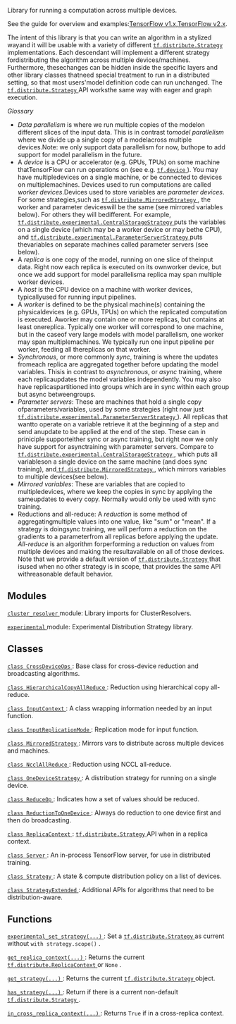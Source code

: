 Library for running a computation across multiple devices.

See the guide for overview and examples:[TensorFlow v1.x](https://tensorflow.google.cn/guide/distribute_strategy),[TensorFlow v2.x](https://tensorflow.google.cn/alpha/guide/distribute_strategy).

The intent of this library is that you can write an algorithm in a stylized wayand it will be usable with a variety of different [ `tf.distribute.Strategy` ](https://tensorflow.google.cn/api_docs/python/tf/distribute/Strategy)implementations. Each descendant will implement a different strategy fordistributing the algorithm across multiple devices/machines.  Furthermore, thesechanges can be hidden inside the specific layers and other library classes thatneed special treatment to run in a distributed setting, so that most users'model definition code can run unchanged. The [ `tf.distribute.Strategy` ](https://tensorflow.google.cn/api_docs/python/tf/distribute/Strategy) API worksthe same way with eager and graph execution.

*Glossary*

- *Data parallelism* is where we run multiple copies of the modelon different slices of the input data. This is in contrast to*model parallelism* where we divide up a single copy of a modelacross multiple devices.Note: we only support data parallelism for now, buthope to add support for model parallelism in the future.
- A *device* is a CPU or accelerator (e.g. GPUs, TPUs) on some machine thatTensorFlow can run operations on (see e.g. [ `tf.device` ](https://tensorflow.google.cn/api_docs/python/tf/device)). You may have multipledevices on a single machine, or be connected to devices on multiplemachines. Devices used to run computations are called *worker devices*.Devices used to store variables are *parameter devices*. For some strategies,such as [ `tf.distribute.MirroredStrategy` ](https://tensorflow.google.cn/api_docs/python/tf/distribute/MirroredStrategy), the worker and parameter deviceswill be the same (see mirrored variables below). For others they will bedifferent.  For example, [ `tf.distribute.experimental.CentralStorageStrategy` ](https://tensorflow.google.cn/api_docs/python/tf/distribute/experimental/CentralStorageStrategy)puts the variables on a single device (which may be a worker device or may bethe CPU), and [ `tf.distribute.experimental.ParameterServerStrategy` ](https://tensorflow.google.cn/api_docs/python/tf/distribute/experimental/ParameterServerStrategy) puts thevariables on separate machines called parameter servers (see below).
- A *replica* is one copy of the model, running on one slice of theinput data. Right now each replica is executed on its ownworker device, but once we add support for model parallelisma replica may span multiple worker devices.
- A *host* is the CPU device on a machine with worker devices, typicallyused for running input pipelines.
- A *worker* is defined to be the physical machine(s) containing the physicaldevices (e.g. GPUs, TPUs) on which the replicated computation is executed. Aworker may contain one or more replicas, but contains at least onereplica. Typically one worker will correspond to one machine, but in the caseof very large models with model parallelism, one worker may span multiplemachines. We typically run one input pipeline per worker, feeding all thereplicas on that worker.
- *Synchronous*, or more commonly *sync*, training is where the updates fromeach replica are aggregated together before updating the model variables. Thisis in contrast to *asynchronous*, or *async* training, where each replicaupdates the model variables independently. You may also have replicaspartitioned into groups which are in sync within each group but async betweengroups.
- *Parameter servers*: These are machines that hold a single copy ofparameters/variables, used by some strategies (right now just[ `tf.distribute.experimental.ParameterServerStrategy` ](https://tensorflow.google.cn/api_docs/python/tf/distribute/experimental/ParameterServerStrategy)). All replicas that wantto operate on a variable retrieve it at the beginning of a step and send anupdate to be applied at the end of the step. These can in priniciple supporteither sync or async training, but right now we only have support for asynctraining with parameter servers. Compare to[ `tf.distribute.experimental.CentralStorageStrategy` ](https://tensorflow.google.cn/api_docs/python/tf/distribute/experimental/CentralStorageStrategy), which puts all variableson a single device on the same machine (and does sync training), and[ `tf.distribute.MirroredStrategy` ](https://tensorflow.google.cn/api_docs/python/tf/distribute/MirroredStrategy), which mirrors variables to multiple devices(see below).
- *Mirrored variables*: These are variables that are copied to multipledevices, where we keep the copies in sync by applying the sameupdates to every copy. Normally would only be used with sync training.
- Reductions and all-reduce: A *reduction* is some method of aggregatingmultiple values into one value, like "sum" or "mean". If a strategy is doingsync training, we will perform a reduction on the gradients to a parameterfrom all replicas before applying the update. *All-reduce* is an algorithm forperforming a reduction on values from multiple devices and making the resultavailable on all of those devices.
Note that we provide a default version of [ `tf.distribute.Strategy` ](https://tensorflow.google.cn/api_docs/python/tf/distribute/Strategy) that isused when no other strategy is in scope, that provides the same API withreasonable default behavior.

## Modules
[ `cluster_resolver` ](https://tensorflow.google.cn/api_docs/python/tf/compat/v2/distribute/cluster_resolver) module: Library imports for ClusterResolvers.

[ `experimental` ](https://tensorflow.google.cn/api_docs/python/tf/compat/v2/distribute/experimental) module: Experimental Distribution Strategy library.

## Classes
[ `class CrossDeviceOps` ](https://tensorflow.google.cn/api_docs/python/tf/distribute/CrossDeviceOps): Base class for cross-device reduction and broadcasting algorithms.

[ `class HierarchicalCopyAllReduce` ](https://tensorflow.google.cn/api_docs/python/tf/distribute/HierarchicalCopyAllReduce): Reduction using hierarchical copy all-reduce.

[ `class InputContext` ](https://tensorflow.google.cn/api_docs/python/tf/distribute/InputContext): A class wrapping information needed by an input function.

[ `class InputReplicationMode` ](https://tensorflow.google.cn/api_docs/python/tf/distribute/InputReplicationMode): Replication mode for input function.

[ `class MirroredStrategy` ](https://tensorflow.google.cn/api_docs/python/tf/distribute/MirroredStrategy): Mirrors vars to distribute across multiple devices and machines.

[ `class NcclAllReduce` ](https://tensorflow.google.cn/api_docs/python/tf/distribute/NcclAllReduce): Reduction using NCCL all-reduce.

[ `class OneDeviceStrategy` ](https://tensorflow.google.cn/api_docs/python/tf/distribute/OneDeviceStrategy): A distribution strategy for running on a single device.

[ `class ReduceOp` ](https://tensorflow.google.cn/api_docs/python/tf/distribute/ReduceOp): Indicates how a set of values should be reduced.

[ `class ReductionToOneDevice` ](https://tensorflow.google.cn/api_docs/python/tf/distribute/ReductionToOneDevice): Always do reduction to one device first and then do broadcasting.

[ `class ReplicaContext` ](https://tensorflow.google.cn/api_docs/python/tf/distribute/ReplicaContext): [ `tf.distribute.Strategy` ](https://tensorflow.google.cn/api_docs/python/tf/distribute/Strategy) API when in a replica context.

[ `class Server` ](https://tensorflow.google.cn/api_docs/python/tf/distribute/Server): An in-process TensorFlow server, for use in distributed training.

[ `class Strategy` ](https://tensorflow.google.cn/api_docs/python/tf/distribute/Strategy): A state &amp; compute distribution policy on a list of devices.

[ `class StrategyExtended` ](https://tensorflow.google.cn/api_docs/python/tf/distribute/StrategyExtended): Additional APIs for algorithms that need to be distribution-aware.

## Functions
[ `experimental_set_strategy(...)` ](https://tensorflow.google.cn/api_docs/python/tf/distribute/experimental_set_strategy): Set a [ `tf.distribute.Strategy` ](https://tensorflow.google.cn/api_docs/python/tf/distribute/Strategy) as current without  `with strategy.scope()` .

[ `get_replica_context(...)` ](https://tensorflow.google.cn/api_docs/python/tf/distribute/get_replica_context): Returns the current [ `tf.distribute.ReplicaContext` ](https://tensorflow.google.cn/api_docs/python/tf/distribute/ReplicaContext) or  `None` .

[ `get_strategy(...)` ](https://tensorflow.google.cn/api_docs/python/tf/distribute/get_strategy): Returns the current [ `tf.distribute.Strategy` ](https://tensorflow.google.cn/api_docs/python/tf/distribute/Strategy) object.

[ `has_strategy(...)` ](https://tensorflow.google.cn/api_docs/python/tf/distribute/has_strategy): Return if there is a current non-default [ `tf.distribute.Strategy` ](https://tensorflow.google.cn/api_docs/python/tf/distribute/Strategy).

[ `in_cross_replica_context(...)` ](https://tensorflow.google.cn/api_docs/python/tf/distribute/in_cross_replica_context): Returns  `True`  if in a cross-replica context.

